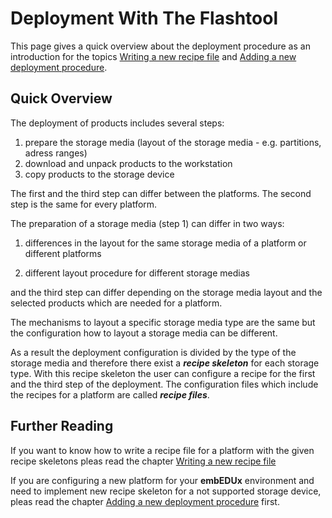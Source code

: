 # Deployment With The **Flashtool**

This page gives a quick overview about the deployment procedure as an
introduction for the topics [Writing a new recipe file](deployment/add-recipe-file.md) 
and [Adding a new deployment procedure](deployment/add-new-deployment.md).

## Quick Overview 

The deployment of products includes several steps:

1. prepare the storage media (layout of the storage media - e.g. partitions,
    adress ranges)
2. download and unpack products to the workstation
3. copy products to the storage device

The first and the third step can differ between the platforms. The second step
is the same for every platform. 

The preparation of a storage media (step 1) can differ in two ways:

1. differences in the layout for the same storage media of a platform or
    different platforms

2. different layout procedure for different storage medias

and the third step can differ depending on the storage media layout and the
selected products which are needed for a platform.

The mechanisms to layout a specific storage media type are the same but the
configuration how to layout a storage media can be different. 

As a result the deployment configuration is divided by the type of the storage
media and therefore there exist a ***recipe skeleton*** for each storage type.
With this recipe skeleton the user can configure a recipe for the first and 
the third step of the deployment. The configuration files which include the
recipes for a platform are called ***recipe files***.

## Further Reading

If you want to know how to write a recipe file for a platform with the given
recipe skeletons pleas read the chapter [Writing a new recipe file](deployment/add-recipe-file.md) 

If you are configuring a new platform for your **embEDUx** environment and need
to implement new recipe skeleton for a not supported storage device, pleas read
the chapter [Adding a new deployment procedure](deployment/add-new-deployment.md) 
first.
